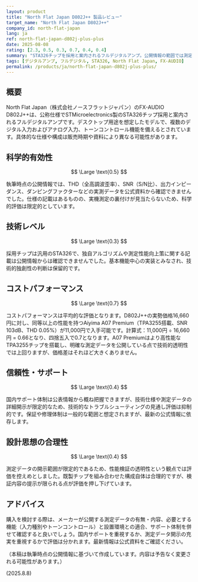 ```yaml
---
layout: product
title: "North Flat Japan D802J++ 製品レビュー"
target_name: "North Flat Japan D802J++"
company_id: north-flat-japan
lang: ja
ref: north-flat-japan-d802j-plus-plus
date: 2025-08-08
rating: [2.3, 0.5, 0.3, 0.7, 0.4, 0.4]
summary: "STA326チップを採用と案内されるフルデジタルアンプ。公開情報の範囲では測定データの透明性に課題が残る。"
tags: [デジタルアンプ, フルデジタル, STA326, North Flat Japan, FX-AUDIO]
permalink: /products/ja/north-flat-japan-d802j-plus-plus/
---
```


## 概要

North Flat Japan（株式会社ノースフラットジャパン）のFX-AUDIO D802J++は、公称仕様でSTMicroelectronics製のSTA326チップ採用と案内されるフルデジタルアンプです。デスクトップ用途を想定したモデルで、複数のデジタル入力およびアナログ入力、トーンコントロール機能を備えるとされています。具体的な仕様や構成は販売時期や資料により異なる可能性があります。

## 科学的有効性

$$ \Large \text{0.5} $$

執筆時点の公開情報では、THD（全高調波歪率）、SNR（S/N比）、出力インピーダンス、ダンピングファクターなどの実測データを公式資料から確認できませんでした。仕様の記載はあるものの、実機測定の裏付けが見当たらないため、科学的評価は限定的としています。

## 技術レベル

$$ \Large \text{0.3} $$

採用チップは汎用のSTA326で、独自アルゴリズムや測定性能向上策に関する記載は公開情報からは確認できませんでした。基本機能中心の実装とみなされ、技術的独創性の判断は保留的です。

## コストパフォーマンス

$$ \Large \text{0.7} $$

コストパフォーマンスは平均的な評価となります。D802J++の実勢価格16,660円に対し、同等以上の性能を持つAiyima A07 Premium（TPA3255搭載、SNR 103dB、THD 0.05%）が11,000円で入手可能です。計算式：11,000円 ÷ 16,660円 = 0.66となり、四捨五入で0.7となります。A07 Premiumはより高性能なTPA3255チップを搭載し、明確な測定データを公開している点で技術的透明性では上回りますが、価格差はそれほど大きくありません。

## 信頼性・サポート

$$ \Large \text{0.4} $$

国内サポート体制は公表情報から概ね把握できますが、技術仕様や測定データの詳細開示が限定的なため、技術的なトラブルシューティングの見通し評価は抑制的です。保証や修理体制は一般的な範囲と想定されますが、最新の公式情報に依存します。

## 設計思想の合理性

$$ \Large \text{0.4} $$

測定データの開示範囲が限定的であるため、性能検証の透明性という観点では評価を控えめとしました。既製チップを組み合わせた構成自体は合理的ですが、検証内容の提示が限られる点が評価を押し下げています。

## アドバイス

購入を検討する際は、メーカーが公開する測定データの有無・内容、必要とする機能（入力種別やトーンコントロール）と設置環境との適合、サポート体制を併せて確認すると良いでしょう。国内サポートを重視するか、測定データ開示の充実を重視するかで評価は分かれます。最新情報は公式資料をご確認ください。

（本稿は執筆時点の公開情報に基づいて作成しています。内容は予告なく変更される可能性があります。）

(2025.8.8)
